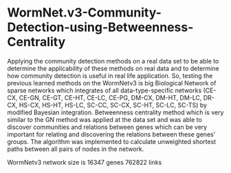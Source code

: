 # WormNet.v3-Community-Detection-using-Betweenness-Centrality


Applying the community detection methods on a real data set to be able to determine the 
applicability of these methods on real data and to determine how community detection is useful in 
real life application. So, testing the previous learned methods on the WormNetv3 is big Biological 
Network of sparse networks which integrates of all data-type-specific networks (CE-CX, CE-GN, 
CE-GT, CE-HT, CE-LC, CE-PG, DM-CX, DM-HT, DM-LC, DR-CX, HS-CX, HS-HT, HS-LC, SC-CC, 
SC-CX, SC-HT, SC-LC, SC-TS) by modified Bayesian integration. Betweenness centrality method 
which is very similar to the GN method was applied at the data set and was able to discover 
communities and relations between genes which can be very important for relating and discovering 
the relations between these genes’ groups. The algorithm was implemented to calculate unweighted 
shortest paths between all pairs of nodes in the network.



WormNetv3 network size is  16347 genes	762822 links
